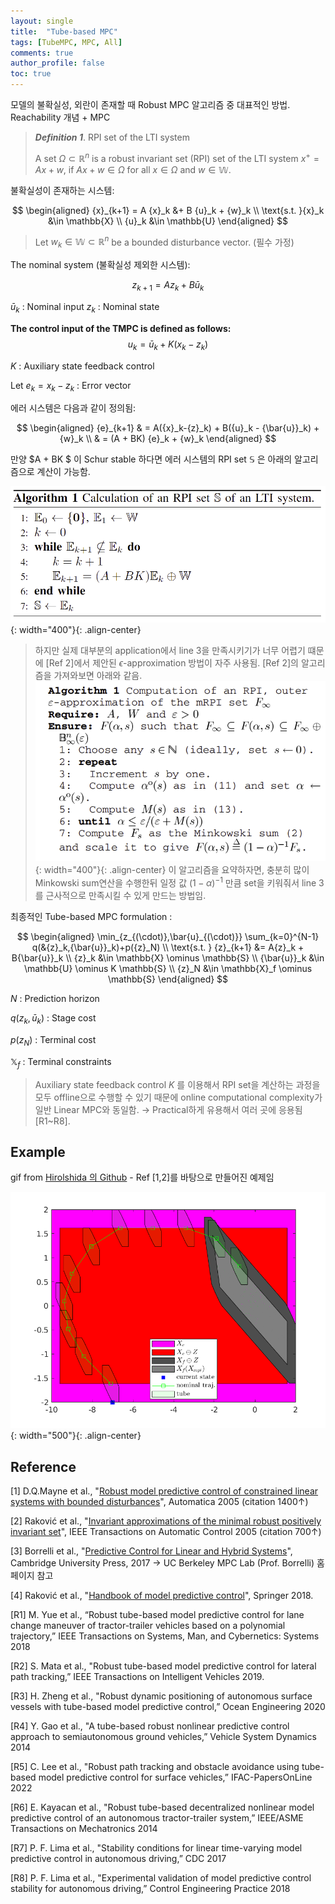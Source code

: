 ```yaml
---
layout: single
title:  "Tube-based MPC"
tags: [TubeMPC, MPC, All]
comments: true
author_profile: false
toc: true
---
```

모델의 불확실성, 외란이 존재할 때 Robust MPC 알고리즘 중 대표적인 방법.
Reachability 개념 + MPC 


> ***Definition 1***. RPI set of the LTI system
> 
> A set $\Omega \subset \mathbb{R}^n$ is a robust invariant set (RPI) set of the LTI system $x^+ = Ax + w$, if $Ax+w \in \Omega$ for all $x \in \Omega$ and $w\in \mathbb{W}$.
> 

불확실성이 존재하는 시스템:

$$
\begin{aligned}
    {x}_{k+1} = A {x}_k &+ B {u}_k + {w}_k \\
\text{s.t. }{x}_k  &\in \mathbb{X} \\
                {u}_k  &\in \mathbb{U}
\end{aligned}
$$

> Let ${w}_k \in \mathbb W \subset \mathbb{R}^n$ be a bounded disturbance vector.
(필수 가정)

The nominal system (불확실성 제외한 시스템):

$$
{z}_{k+1} = A{z}_k + B{\bar{u}}_k
$$

${\bar{u}}_k$ : Nominal input 
${z}_k$ : Nominal state


**The control input of the TMPC is defined as follows:**
$$
 {u}_k= {\bar{u}}_k + K({x}_k-{z}_k)
 $$

$K$ : Auxiliary state feedback control

Let ${e}_k = {x}_k - {z}_k$ : Error vector

에러 시스템은 다음과 같이 정의됨:

$$
\begin{aligned} 
{e}_{k+1} & = A({x}_k-{z}_k) + B({u}_k - {\bar{u}}_k) + {w}_k 
\\ 
    &  = (A + BK) {e}_k + {w}_k
\end{aligned}
$$

만양 $A + BK $ 이 Schur stable 하다면 에러 시스템의 RPI set $\mathbb{S}$ 은 아래의 알고리즘으로 계산이 가능함.

![title](/fig/RPI_algorithm.png){: width="400"}{: .align-center}

> 하지만 실제 대부분의 application에서 line 3을 만족시키기가 너무 어렵기 떄문에 [Ref 2]에서 제안된 $\epsilon$-approximation 방법이 자주 사용됨.
> [Ref 2]의 알고리즘을 가져와보면 아래와 같음.
![title](/fig/eps_approx.png){: width="400"}{: .align-center}
> 이 알고리즘을 요약하자면, 충분히 많이 Minkowski sum연산을 수행한뒤 일정 값 $(1-\alpha)^{-1}$ 만큼 set을 키워줘서 line 3를 근사적으로 만족시킬 수 있게 만드는 방법임. 

최종적인 Tube-based MPC formulation :

$$
\begin{aligned} 
    \min_{z_{(\cdot)},\bar{u}_{(\cdot)}} \sum_{k=0}^{N-1}  q(&{z}_k,{\bar{u}}_k)+p({z}_N)  \\ 
    \text{s.t. } 
    {z}_{k+1} &= A{z}_k + B{\bar{u}}_k   \\
    {z}_k &\in \mathbb{X} \ominus \mathbb{S}   \\
    {\bar{u}}_k &\in \mathbb{U} \ominus K \mathbb{S} \\
    {z}_N &\in \mathbb{X}_f \ominus \mathbb{S}
\end{aligned}
$$

$N$ : Prediction horizon

$q({z}_k,{\bar{u}}_k)$ : Stage cost

$p({z}_N)$ : Terminal cost

$\mathbb{X}_f$ : Terminal constraints

> Auxiliary state feedback control $K$ 를 이용해서 RPI set을 계산하는 과정을 모두 offline으로 수행할 수 있기 때문에 online computational complexity가 일반 Linear MPC와 동일함. &rarr; Practical하게 유용해서 여러 곳에 응용됨 [R1~R8].

## Example
gif from [Hirolshida 의 Github](https://github.com/HiroIshida/robust-tube-mpc) - Ref [1,2]를 바탕으로 만들어진 예제임

![title](/fig/tube_mpc.gif){: width="500"}{: .align-center}



## Reference

[1] D.Q.Mayne et al., "[Robust model predictive control of constrained linear systems with bounded disturbances](https://www.sciencedirect.com/science/article/pii/S0005109804002870)", Automatica 2005 (citation 1400&uarr;)

[2] Raković et al., "[Invariant approximations of the minimal robust positively invariant set](https://ieeexplore.ieee.org/abstract/document/1406138?casa_token=GPYlH92Dd-wAAAAA:FJrREumTxAA49DeIf8pbksDTPsu2DSK610HhmvNl_oR9ncyPvt2MCzRVVmBb6cpRHkl2BpDsYg)", IEEE Transactions on Automatic Control 2005 (citation 700&uarr;)

[3] Borrelli et al., "[Predictive Control for Linear and Hybrid Systems](http://www.mpc.berkeley.edu/mpc-course-material)", Cambridge University Press, 2017
&rarr; UC Berkeley MPC Lab (Prof. Borrelli) 홈페이지 참고

[4] Raković et al., "[Handbook of model predictive control](https://books.google.co.kr/books?hl=ko&lr=&id=I3VsDwAAQBAJ&oi=fnd&pg=PR7&dq=Handbook+of+Model+Predictive+Control&ots=cYbWddt2H-&sig=0mYkxV24zMX_gDIQH6YMExPuosM#v=onepage&q=Handbook%20of%20Model%20Predictive%20Control&f=false)", Springer 2018.


[R1] M. Yue et al., “Robust tube-based model predictive control for lane change maneuver of tractor-trailer vehicles based on a polynomial trajectory,” IEEE Transactions on Systems, Man, and Cybernetics: Systems 2018

[R2] S. Mata et al., "Robust tube-based model predictive control for lateral path tracking,” IEEE Transactions on Intelligent Vehicles 2019.

[R3] H. Zheng et al., "Robust dynamic positioning of autonomous surface vessels with tube-based model predictive control,” Ocean Engineering 2020

[R4] Y. Gao et al., "A tube-based robust nonlinear predictive control approach to semiautonomous ground vehicles,” Vehicle System Dynamics 2014

[R5] C. Lee et al., "Robust path tracking and obstacle avoidance using tube-based model predictive control for surface vehicles,” IFAC-PapersOnLine 2022

[R6] E. Kayacan et al., "Robust tube-based decentralized nonlinear model predictive control of an autonomous tractor-trailer system,” IEEE/ASME Transactions on Mechatronics 2014

[R7] P. F. Lima et al., "Stability conditions for linear time-varying model predictive control in autonomous driving,” CDC 2017

[R8] P. F. Lima et al., "Experimental validation of model predictive control stability for autonomous driving,” Control Engineering Practice 2018
